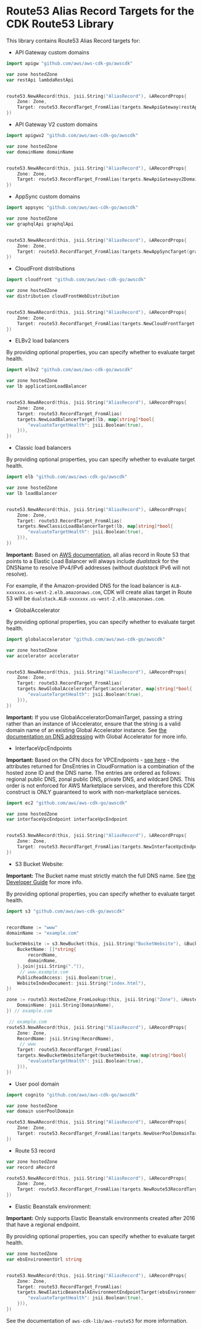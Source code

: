 # Route53 Alias Record Targets for the CDK Route53 Library

This library contains Route53 Alias Record targets for:

* API Gateway custom domains

```go
import apigw "github.com/aws/aws-cdk-go/awscdk"

var zone hostedZone
var restApi lambdaRestApi


route53.NewARecord(this, jsii.String("AliasRecord"), &ARecordProps{
	Zone: Zone,
	Target: route53.RecordTarget_FromAlias(targets.NewApiGateway(restApi)),
})
```

* API Gateway V2 custom domains

```go
import apigwv2 "github.com/aws/aws-cdk-go/awscdk"

var zone hostedZone
var domainName domainName


route53.NewARecord(this, jsii.String("AliasRecord"), &ARecordProps{
	Zone: Zone,
	Target: route53.RecordTarget_FromAlias(targets.NewApiGatewayv2DomainProperties(domainName.RegionalDomainName, domainName.RegionalHostedZoneId)),
})
```

* AppSync custom domains

```go
import appsync "github.com/aws/aws-cdk-go/awscdk"

var zone hostedZone
var graphqlApi graphqlApi


route53.NewARecord(this, jsii.String("AliasRecord"), &ARecordProps{
	Zone: Zone,
	Target: route53.RecordTarget_FromAlias(targets.NewAppSyncTarget(graphqlApi)),
})
```

* CloudFront distributions

```go
import cloudfront "github.com/aws/aws-cdk-go/awscdk"

var zone hostedZone
var distribution cloudFrontWebDistribution


route53.NewARecord(this, jsii.String("AliasRecord"), &ARecordProps{
	Zone: Zone,
	Target: route53.RecordTarget_FromAlias(targets.NewCloudFrontTarget(distribution)),
})
```

* ELBv2 load balancers

By providing optional properties, you can specify whether to evaluate target health.

```go
import elbv2 "github.com/aws/aws-cdk-go/awscdk"

var zone hostedZone
var lb applicationLoadBalancer


route53.NewARecord(this, jsii.String("AliasRecord"), &ARecordProps{
	Zone: Zone,
	Target: route53.RecordTarget_FromAlias(
	targets.NewLoadBalancerTarget(lb, map[string]*bool{
		"evaluateTargetHealth": jsii.Boolean(true),
	})),
})
```

* Classic load balancers

By providing optional properties, you can specify whether to evaluate target health.

```go
import elb "github.com/aws/aws-cdk-go/awscdk"

var zone hostedZone
var lb loadBalancer


route53.NewARecord(this, jsii.String("AliasRecord"), &ARecordProps{
	Zone: Zone,
	Target: route53.RecordTarget_FromAlias(
	targets.NewClassicLoadBalancerTarget(lb, map[string]*bool{
		"evaluateTargetHealth": jsii.Boolean(true),
	})),
})
```

**Important:** Based on [AWS documentation](https://aws.amazon.com/de/premiumsupport/knowledge-center/alias-resource-record-set-route53-cli/), all alias record in Route 53 that points to a Elastic Load Balancer will always include *dualstack* for the DNSName to resolve IPv4/IPv6 addresses (without *dualstack* IPv6 will not resolve).

For example, if the Amazon-provided DNS for the load balancer is `ALB-xxxxxxx.us-west-2.elb.amazonaws.com`, CDK will create alias target in Route 53 will be `dualstack.ALB-xxxxxxx.us-west-2.elb.amazonaws.com`.

* GlobalAccelerator

By providing optional properties, you can specify whether to evaluate target health.

```go
import globalaccelerator "github.com/aws/aws-cdk-go/awscdk"

var zone hostedZone
var accelerator accelerator


route53.NewARecord(this, jsii.String("AliasRecord"), &ARecordProps{
	Zone: Zone,
	Target: route53.RecordTarget_FromAlias(
	targets.NewGlobalAcceleratorTarget(accelerator, map[string]*bool{
		"evaluateTargetHealth": jsii.Boolean(true),
	})),
})
```

**Important:** If you use GlobalAcceleratorDomainTarget, passing a string rather than an instance of IAccelerator, ensure that the string is a valid domain name of an existing Global Accelerator instance.
See [the documentation on DNS addressing](https://docs.aws.amazon.com/global-accelerator/latest/dg/dns-addressing-custom-domains.dns-addressing.html) with Global Accelerator for more info.

* InterfaceVpcEndpoints

**Important:** Based on the CFN docs for VPCEndpoints - [see here](https://docs.aws.amazon.com/AWSCloudFormation/latest/UserGuide/aws-resource-ec2-vpcendpoint.html#aws-resource-ec2-vpcendpoint-return-values) - the attributes returned for DnsEntries in CloudFormation is a combination of the hosted zone ID and the DNS name. The entries are ordered as follows: regional public DNS, zonal public DNS, private DNS, and wildcard DNS. This order is not enforced for AWS Marketplace services, and therefore this CDK construct is ONLY guaranteed to work with non-marketplace services.

```go
import ec2 "github.com/aws/aws-cdk-go/awscdk"

var zone hostedZone
var interfaceVpcEndpoint interfaceVpcEndpoint


route53.NewARecord(this, jsii.String("AliasRecord"), &ARecordProps{
	Zone: Zone,
	Target: route53.RecordTarget_FromAlias(targets.NewInterfaceVpcEndpointTarget(interfaceVpcEndpoint)),
})
```

* S3 Bucket Website:

**Important:** The Bucket name must strictly match the full DNS name.
See [the Developer Guide](https://docs.aws.amazon.com/Route53/latest/DeveloperGuide/getting-started.html) for more info.

By providing optional properties, you can specify whether to evaluate target health.

```go
import s3 "github.com/aws/aws-cdk-go/awscdk"


recordName := "www"
domainName := "example.com"

bucketWebsite := s3.NewBucket(this, jsii.String("BucketWebsite"), &BucketProps{
	BucketName: []*string{
		recordName,
		domainName,
	}.join(jsii.String(".")),
	 // www.example.com
	PublicReadAccess: jsii.Boolean(true),
	WebsiteIndexDocument: jsii.String("index.html"),
})

zone := route53.HostedZone_FromLookup(this, jsii.String("Zone"), &HostedZoneProviderProps{
	DomainName: jsii.String(DomainName),
}) // example.com

 // example.com
route53.NewARecord(this, jsii.String("AliasRecord"), &ARecordProps{
	Zone: Zone,
	RecordName: jsii.String(RecordName),
	 // www
	Target: route53.RecordTarget_FromAlias(
	targets.NewBucketWebsiteTarget(bucketWebsite, map[string]*bool{
		"evaluateTargetHealth": jsii.Boolean(true),
	})),
})
```

* User pool domain

```go
import cognito "github.com/aws/aws-cdk-go/awscdk"

var zone hostedZone
var domain userPoolDomain

route53.NewARecord(this, jsii.String("AliasRecord"), &ARecordProps{
	Zone: Zone,
	Target: route53.RecordTarget_FromAlias(targets.NewUserPoolDomainTarget(domain)),
})
```

* Route 53 record

```go
var zone hostedZone
var record aRecord

route53.NewARecord(this, jsii.String("AliasRecord"), &ARecordProps{
	Zone: Zone,
	Target: route53.RecordTarget_FromAlias(targets.NewRoute53RecordTarget(record)),
})
```

* Elastic Beanstalk environment:

**Important:** Only supports Elastic Beanstalk environments created after 2016 that have a regional endpoint.

By providing optional properties, you can specify whether to evaluate target health.

```go
var zone hostedZone
var ebsEnvironmentUrl string


route53.NewARecord(this, jsii.String("AliasRecord"), &ARecordProps{
	Zone: Zone,
	Target: route53.RecordTarget_FromAlias(
	targets.NewElasticBeanstalkEnvironmentEndpointTarget(ebsEnvironmentUrl, map[string]*bool{
		"evaluateTargetHealth": jsii.Boolean(true),
	})),
})
```

See the documentation of `aws-cdk-lib/aws-route53` for more information.
